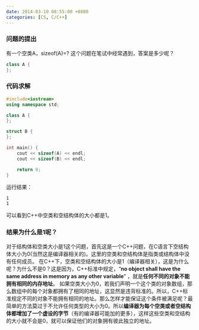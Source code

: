 ```yaml
---
date: 2014-03-10 08:55:00 +0800
categories: [CS, C/C++]
---
```


### 问题的提出
有一个空类A，sizeof(A)=?  这个问题在笔试中经常遇到，答案是多少呢？
```c++
class A {
};
```

### 代码求解
```c++
#include<iostream>
using namespace std;

class A {
};

struct B {
};

int main() {
	cout << sizeof(A) << endl;
	cout << sizeof(B) << endl;

    return 0;
}
```
运行结果：
```
1
1
```

可以看到C++中空类和空结构体的大小都是1。

### 结果为什么是1呢？
对于结构体和空类大小是1这个问题，首先这是一个C++问题，在C语言下空结构体大小为0(当然这是编译器相关的)。这里的空类和空结构体是指类或结构体中没有任何成员。
在C++下，空类和空结构体的大小是1（编译器相关），这是为什么呢？为什么不是0？这是因为，C++标准中规定，“**no object shall have the same address in memory as any other variable**” ，就是**任何不同的对象不能拥有相同的内存地址**。 如果空类大小为0，若我们声明一个这个类的对象数组，那么数组中的每个对象都拥有了相同的地址，这显然是违背标准的。所以，C++标准规定不同的对象不能拥有相同的地址。那么怎样才能保证这个条件被满足呢？最简单的方法莫过于不允许任何类型的大小为0。所以**编译器为每个空类或者空结构体都增加了一个虚设的字节**（有的编译器可能加的更多），这样这些空类和空结构的大小就不会是0，就可以保证他们的对象拥有彼此独立的地址。
